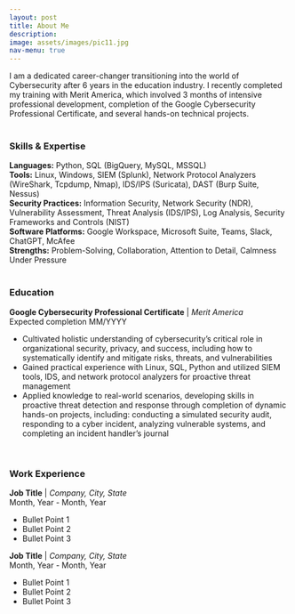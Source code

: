 ```yaml
---
layout: post
title: About Me
description: 
image: assets/images/pic11.jpg
nav-menu: true
---
```


I am a dedicated career-changer transitioning into the world of Cybersecurity after 6 years in the education industry. I recently completed my training with Merit America, which involved 3 months of intensive professional development, completion of the Google Cybersecurity Professional Certificate, and several hands-on technical projects.
<br><br>
<div>
  <h3>Skills & Expertise</h3>
    <strong>Languages:</strong> Python, SQL (BigQuery, MySQL, MSSQL)<br>
    <strong>Tools:</strong> Linux, Windows, SIEM (Splunk), Network Protocol Analyzers (WireShark, Tcpdump, Nmap), IDS/IPS (Suricata), DAST (Burp Suite, Nessus)<br>
    <strong>Security Practices:</strong> Information Security, Network Security (NDR), Vulnerability Assessment, Threat Analysis (IDS/IPS), Log Analysis, Security Frameworks and Controls (NIST)<br>
    <strong>Software Platforms:</strong> Google Workspace, Microsoft Suite, Teams, Slack, ChatGPT, McAfee <br>
    <strong>Strengths:</strong> Problem-Solving, Collaboration, Attention to Detail, Calmness Under Pressure <br>
</div>
<br>
<div>
  <h3>Education</h3>
    <strong>Google Cybersecurity Professional Certificate</strong> | <em>Merit America</em> <br>
    Expected completion MM/YYYY
    <ul>
      <li>Cultivated holistic understanding of cybersecurity’s critical role in organizational security, privacy, and success, including how to systematically identify and mitigate risks, threats, and vulnerabilities</li>
      <li>Gained practical experience with Linux, SQL, Python and utilized SIEM tools, IDS, and network protocol analyzers for proactive threat management</li>
      <li>Applied knowledge to real-world scenarios, developing skills in proactive threat detection and response through completion of dynamic hands-on projects, including: conducting a simulated security audit, responding to a cyber incident, analyzing vulnerable systems, and completing an incident handler’s journal</li>
    </ul>
</div>
<br>
<div>
  <h3>Work Experience</h3>
        <strong>Job Title</strong> | <em>Company, City, State</em><br>
        Month, Year - Month, Year
        <ul>
            <li>Bullet Point 1</li>
            <li>Bullet Point 2</li>
            <li>Bullet Point 3</li>
        </ul>
        <strong>Job Title</strong> | <em>Company, City, State</em><br>
        Month, Year - Month, Year
        <ul>
            <li>Bullet Point 1</li>
            <li>Bullet Point 2</li>
            <li>Bullet Point 3</li>
        </ul>
</div>
